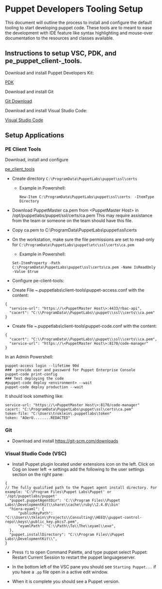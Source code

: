 # Puppet Developers Tooling Setup

This document will outline the process to install and configure the default tooling to start developing puppet code.  These tools are to meant to ease the development with IDE feature like syntax highlighting and mouse-over documentation to the resources and classes available.

## Instructions to setup VSC, PDK, and pe_puppet_client-_tools.

Download and install Puppet Developers Kit:

[PDK](https://puppet.com/download-puppet-development-kit)

Download and install Git

[Git Download](https://git-scm.com/downloads)

Download and install Visual Studio Code:

[Visual Studio Code](https://code.visualstudio.com/)

## Setup Applications 

### PE Client Tools

Download, install and configure 

[pe_client_tools](https://puppet.com/docs/pe/2019.1/installing_pe_client_tools.html)

- Create directory `C:\ProgramData\PuppetLabs\puppet\ssl\certs`

   - Example in Powershell:

     ```
     New-Item C:\ProgramData\PuppetLabs\puppet\ssl\certs  -ItemType Directory
     ```

- Download PuppetMaster ca.pem from \<PuppetMaster Host\> in /opt/puppetlabs/puppet/ssl/certs/ca.pem
  This may require assistance from the team or someone on the team should have this file.

- Copy ca.pem to C:\ProgramData\PuppetLabs\puppet\ssl\certs

- On the workstation, make sure the file permissions are set to read-only for `C:\ProgramData\PuppetLabs\puppet\etc\ssl\certs\ca.pem`

    -  Example in Powershell:
    ```
    Set-ItemProperty -Path C:\ProgramData\PuppetLabs\puppet\ssl\certs\ca.pem -Name IsReadOnly -Value $true
    ```

- Configure pe-client-tools:

- Create File ~\.puppetlabs\client-tools\puppet-access.conf with the content:
```
{
  "service-url": "https://\<PuppetMaster Host\>:4433/rbac-api",
  "cacert": "C:\\ProgramData\\PuppetLabs\\puppet\\ssl\\certs\\ca.pem"
}
```

- Create file ~\.puppetlabs\client-tools\puppet-code.conf with the content:
```
{
  "cacert": "C:\\ProgramData\\PuppetLabs\\puppet\\ssl\\certs\\ca.pem",
  "service-url": "https://\<PuppetMaster Host\>:8170/code-manager"
}
```

In an Admin Powershell:
```
puppet-access login --lifetime 90d
###  provide user and password for Puppet Enterprise Console
puppet-code print-config
### Test deploying the code
#puppet-code deploy <environment> --wait
puppet-code deploy production --wait
```

It should look something like:
```
service-url: "https://\<PuppetMaster Host\>:8170/code-manager"
cacert: "C:\ProgramData\PuppetLabs\puppet\ssl\certs\ca.pem"
token-file: "C:\Users\troklein\.puppetlabs\token"
token: "AOerU........REDACTED"
```
### Git

- Download and install https://git-scm.com/downloads

### Visual Studio Code (VSC)

- Install Puppet plugin located under extensions icon on the left.
  Click on Cog on lower left -> settings
  add the following to the user settings section on the right pane:

```
{
// The fully qualified path to the Puppet agent install directory. For example: 'C:\Program Files\Puppet Labs\Puppet' or '/opt/puppetlabs/puppet'
  "puppet.puppetAgentDir": 'C:\\Program Files\\Puppet Labs\\DevelopmentKit\\share\\cache\\ruby\\2.4.0\\bin'
  "hiera-eyaml": {
      "publicKeyPath": "C:\\Users\\tklein\\Projects\\Consulting\\HEEQ\\puppet-control-repo\\keys\\public_key.pkcs7.pem",
      "eyamlPath": "C:\\Path\\To\\The\\eyaml\\exe",
  },
  "puppet.installDirectory": "C:\\Program Files\\Puppet Labs\\DevelopmentKit\\",
}
```

  - Press `f1` to open Command Palette, and type puppet select Puppet: Restart Current Session to restart the puppet languageserver.

  - In the bottom left of the VSC pane you should see `Starting Puppet...` if you have a `.pp` file open in a active edit window.

  - When it is complete you should see a Puppet version.


